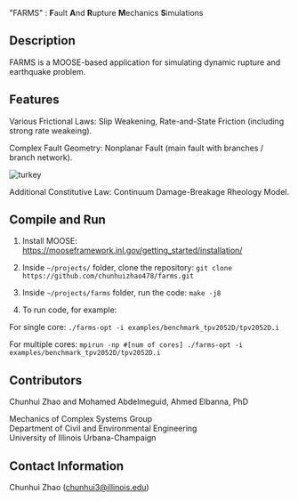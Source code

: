 "FARMS" : **F**ault **A**nd **R**upture **M**echanics **S**imulations

## Description

FARMS is a MOOSE-based application for simulating dynamic rupture and earthquake problem.

## Features

Various Frictional Laws: Slip Weakening, Rate-and-State Friction (including strong rate weakeing).

Complex Fault Geometry: Nonplanar Fault (main fault with branches / branch network).

![turkey](https://github.com/user-attachments/assets/fc5c8ed6-7ba2-44c5-9ff8-3535076d6233)

Additional Constitutive Law: Continuum Damage-Breakage Rheology Model.

## Compile and Run

1. Install MOOSE: https://mooseframework.inl.gov/getting_started/installation/ 

2. Inside ``` ~/projects/ ``` folder, clone the repository: ``` git clone https://github.com/chunhuizhao478/farms.git ```

3. Inside ``` ~/projects/farms ``` folder, run the code: ``` make -j8 ```

4. To run code, for example: 

For single core: ``` ./farms-opt -i examples/benchmark_tpv2052D/tpv2052D.i ```

For multiple cores: ``` mpirun -np #[num of cores] ./farms-opt -i examples/benchmark_tpv2052D/tpv2052D.i ```

## Contributors

Chunhui Zhao and Mohamed Abdelmeguid, Ahmed Elbanna, PhD

Mechanics of Complex Systems Group\
Department of Civil and Environmental Engineering\
University of Illinois Urbana-Champaign

## Contact Information

Chunhui Zhao (chunhui3@illinois.edu)
